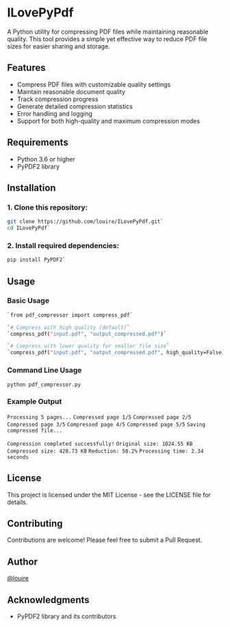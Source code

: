 # ILovePyPdf

A Python utility for compressing PDF files while maintaining reasonable quality. This tool provides a simple yet effective way to reduce PDF file sizes for easier sharing and storage.

## Features
* Compress PDF files with customizable quality settings
* Maintain reasonable document quality
* Track compression progress
* Generate detailed compression statistics
* Error handling and logging
* Support for both high-quality and maximum compression modes

## Requirements
* Python 3.6 or higher
* PyPDF2 library

## Installation

### 1. Clone this repository:
```bash
git clone https://github.com/louire/ILovePyPdf.git`
cd ILovePyPdf`
```
### 2. Install required dependencies:
```bash
pip install PyPDF2`
```
## Usage

### Basic Usage
```bash
`from pdf_compressor import compress_pdf`

`# Compress with high quality (default)`
`compress_pdf("input.pdf", "output_compressed.pdf")`

`# Compress with lower quality for smaller file size`
`compress_pdf("input.pdf", "output_compressed.pdf", high_quality=False)`
```
### Command Line Usage

`python pdf_compressor.py`

### Example Output

`Processing 5 pages...`
`Compressed page 1/5`
`Compressed page 2/5`
`Compressed page 3/5`
`Compressed page 4/5`
`Compressed page 5/5`
`Saving compressed file...`

`Compression completed successfully!`
`Original size: 1024.55 KB`
`Compressed size: 428.73 KB`
`Reduction: 58.2%`
`Processing time: 2.34 seconds`

## License
This project is licensed under the MIT License - see the LICENSE file for details.

## Contributing
Contributions are welcome! Please feel free to submit a Pull Request.

## Author
[@louire](https://github.com/louire)

## Acknowledgments
* PyPDF2 library and its contributors